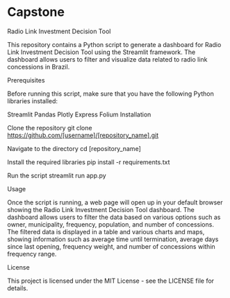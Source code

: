 # Capstone

Radio Link Investment Decision Tool

This repository contains a Python script to generate a dashboard for Radio Link Investment Decision Tool using the Streamlit framework. The dashboard allows users to filter and visualize data related to radio link concessions in Brazil.

Prerequisites

Before running this script, make sure that you have the following Python libraries installed:

Streamlit
Pandas
Plotly Express
Folium
Installation

Clone the repository
git clone https://github.com/[username]/[repository_name].git

Navigate to the directory
cd [repository_name]

Install the required libraries
pip install -r requirements.txt

Run the script
streamlit run app.py



Usage

Once the script is running, a web page will open up in your default browser showing the Radio Link Investment Decision Tool dashboard. The dashboard allows users to filter the data based on various options such as owner, municipality, frequency, population, and number of concessions. The filtered data is displayed in a table and various charts and maps, showing information such as average time until termination, average days since last opening, frequency weight, and number of concessions within frequency range.

License

This project is licensed under the MIT License - see the LICENSE file for details.
